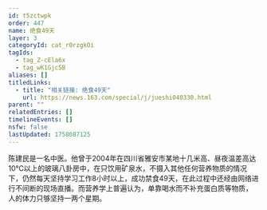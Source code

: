 ```yaml
---
id: t5zctwpk
order: 447
name: 绝食49天
layer: 3
categoryId: cat_r0rzgkOi
tagIds:
  - tag_Z-cEla6x
  - tag_wK1Gjc5B
aliases: []
titledLinks:
  - title: "相关链接: 绝食49天"
    url: https://news.163.com/special/j/jueshi040330.html
parent: ""
relatedEntries: []
timelineEvents: []
nsfw: false
lastUpdated: 1758087125
---
```


陈建民是一名中医。他曾于2004年在四川省雅安市某地十几米高、昼夜温差高达10℃以上的玻璃八卦房中，在只饮用矿泉水，不摄入其他任何营养物质的情况下，仍然每天坚持学习工作8小时以上，成功禁食49天，在此过程中还经由网络进行不间断的现场直播。而营养学上普遍认为，单靠喝水而不补充蛋白质等物质， 人的体力只够坚持一两个星期。